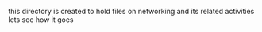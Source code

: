 this directory is created to hold files on networking and its related activities
lets see how it goes
